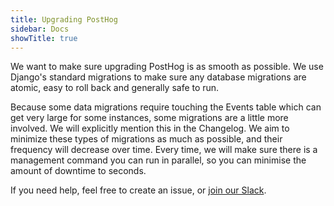 ```yaml
---
title: Upgrading PostHog
sidebar: Docs
showTitle: true
---
```


We want to make sure upgrading PostHog is as smooth as possible. We use Django's standard migrations to make sure any database migrations are atomic, easy to roll back and generally safe to run.

Because some data migrations require touching the Events table which can get very large for some instances, some migrations are a little more involved. We will explicitly mention this in the Changelog. We aim to minimize these types of migrations as much as possible, and their frequency will decrease over time. Every time, we will make sure there is a management command you can run in parallel, so you can minimise the amount of downtime to seconds.

If you need help, feel free to create an issue, or [join our Slack](/slack).

